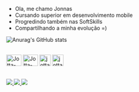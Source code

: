 - Ola, me chamo Jonnas
- Cursando superior em desenvolvimento mobile
- Progredindo também nas SoftSkills
- Compartilhando a minha evolução =)

![Anurag's GitHub stats](https://github-readme-stats.vercel.app/api?username=jonnasdev&theme=midnight-purple&show_icons=true)

<div style="display: inline_block"><br>

<img align="center" alt="Jotta-MYSQL" height="30" width="40" src= "https://cdn.jsdelivr.net/gh/devicons/devicon/icons/mysql/mysql-plain-wordmark.svg"/>
<img align="center" alt="Jotta-Postgres" height="30" width="40" src="https://cdn.jsdelivr.net/gh/devicons/devicon/icons/postgresql/postgresql-original.svg" />

<img align="center" alt="jotta-linux" height="30" with="40" src="https://cdn.jsdelivr.net/gh/devicons/devicon/icons/linux/linux-original.svg" />
<img align="center" alt="jotta-git" height="30" with="40" src="https://cdn.jsdelivr.net/gh/devicons/devicon/icons/git/git-original-wordmark.svg" />

   

</div>
<br>
<br>
<div>
<a href="https://www.instagram.com/jonnas_ti/" target="_blank"> <img src="https://img.shields.io/badge/Instagram-E4405F?style=for-the-badge&logo=instagram&logoColor=white" target="_blank"> </a>  
<a href="https://www.linkedin.com/in/jonnasgabriel/" target="_blank"> <img src="https://img.shields.io/badge/LinkedIn-0077B5?style=for-the-badge&logo=linkedin&logoColor=white" target="_blank"> </a>
<a href="contatojonnas01@gmail.com" target="_blank"> <img src="https://img.shields.io/badge/Gmail-D14836?style=for-the-badge&logo=gmail&logoColor=white" target="_blank"> </a>
</div>


